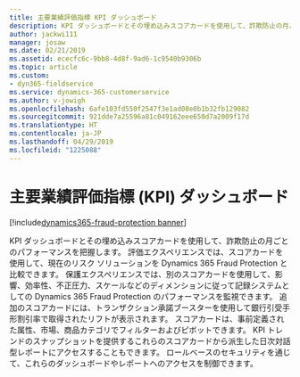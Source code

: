 ```yaml
---
title: 主要業績評価指標 KPI ダッシュボード
description: KPI ダッシュボードとその埋め込みスコアカードを使用して、詐欺防止の月ごとのパフォーマンスを把握できます。
author: jackwi111
manager: josaw
ms.date: 02/21/2019
ms.assetid: ececfc6c-9bb8-4d8f-9ad6-1c9540b9306b
ms.topic: article
ms.custom:
- dyn365-fieldservice
ms.service: dynamics-365-customerservice
ms.author: v-jowigh
ms.openlocfilehash: 6afe103fd550f2547f3e1ad08e0b1b32fb129082
ms.sourcegitcommit: 921dde7a25596a81c049162eee650d7a2009f17d
ms.translationtype: HT
ms.contentlocale: ja-JP
ms.lasthandoff: 04/29/2019
ms.locfileid: "1225088"
---
```

#  <a name="key-performance-indicator-kpi-dashboard"></a>主要業績評価指標 (KPI) ダッシュボード
[!include[dynamics365-fraud-protection banner](../../../includes/dynamics365-fraud-protection.md)]






KPI ダッシュボードとその埋め込みスコアカードを使用して、詐欺防止の月ごとのパフォーマンスを把握します。 評価エクスペリエンスでは、スコアカードを使用して、現在のリスク ソリューションを Dynamics 365 Fraud Protection と比較できます。 保護エクスペリエンスでは、別のスコアカードを使用して、影響、効率性、不正圧力、スケールなどのディメンションに従って記録システムとしての Dynamics 365 Fraud Protection のパフォーマンスを監視できます。
追加のスコアカードには、トランザクション承諾ブースターを使用して銀行引受手形割引率で取得されたリフトが表示されます。 スコアカードは、事前定義された属性、市場、商品カテゴリでフィルターおよびピボットできます。 KPI トレンドのスナップショットを提供するこれらのスコアカードから派生した日次対話型レポートにアクセスすることもできます。 ロールベースのセキュリティを通じて、これらのダッシュボードやレポートへのアクセスを制御できます。
